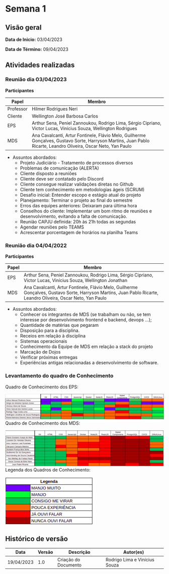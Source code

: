 # Semana 1
## Visão geral
**Data de Inicio:** 03/04/2023

**Data de Término:** 09/04/2023

## Atividades realizadas
### Reunião dia 03/04/2023
**Participantes**

| Papel | Membro |
| ----- | ------ |
| Professor | Hilmer Rodrigues Neri |
| Cliente | Wellington José Barbosa Carlos |
| EPS | Arthur Sena, Peniel Zannoukou, Rodrigo Lima, Sérgio Cipriano, Victor Lucas, Vinícius Souza, Wellington Rodrigues | 
| MDS | Ana Cavalcanti, Artur Fontinele, Flávio Melo, Guilherme Gonçalves, Gustavo Sorte, Harryson Martins, Juan Pablo Ricarte, Leandro Oliveira, Oscar Neto, Yan Paulo |

- Assuntos abordados: 
    - Projeto Judiciário - Tratamento de processos diversos
    -  Problemas de comunicação (ALERTA)
    - Cliente disposto a reuniões
    - Cliente deve ser contatado pelo Discord
    - Cliente consegue realizar validações diretas no Github
    - Cliente tem conhecimento em metodologias ágeis (SCRUM)
    - Desafio inicial: Entender escopo e estágio atual do projeto
    - Planejamento: Terminar o projeto ao final do semestre
    - Erros das equipes anteriores: Deixaram para última hora
    - Conselhos do cliente: Implementar um bom ritmo de reuniões e desenvolvimento, evitando a falta de comunicação.
    - Reunião CAPJU definida: 20h às 21h todas as segundas
    - Agendar reuniões pelo TEAMS
    - Acrescentar porcentagem de horários na planilha Teams

### Reunião dia 04/04/2022
**Participantes**

| Papel | Membro |
| ----- | ------ |
| EPS | Arthur Sena, Peniel Zannoukou, Rodrigo Lima, Sérgio Cipriano, Victor Lucas, Vinícius Souza, Wellington Jonathan | 
| MDS | Ana Cavalcanti, Artur Fontinele, Flávio Melo, Guilherme Gonçalves, Gustavo Sorte, Harryson Martins, Juan Pablo Ricarte, Leandro Oliveira, Oscar Neto, Yan Paulo |


- Assuntos abordados: 
    - Conhecer os integrantes de MDS (se trabalham ou não, se tem interesse por desenvolvimento frontend e backend, devops ...);
    - Quantidade de matérias que pegaram
    - Disposição para a disciplina.
    - Receios em relação à disciplina
    - Sistemas operacionais
    - Conhecimento da Equipe de MDS em relação a stack do projeto
    - Marcação de Dojos
    - Verificar próximas entregas
    - Experiências antigas relacionadas a desenvolvimento de software.

### Levantamento do quadro de Conhecimento
Quadro de Conhecimento dos EPS:

![Quadro de Conhecimento dos EPS](/assets/quadro_de_conhecimento_eps.png)
Quadro de Conhecimento dos MDS:

![Quadro de Conhecimento dos MDS](/assets/quadro_de_conhecimento_mds.png)
Legenda dos Quadros de Conhecimento:

![Legenda do Quadro de Conhecimento](/assets/legenda_quadro_de_conhecimento.png)

## Histórico de versão
| Data | Versão | Descrição | Autor(es) |
| ---- | ---- | ---- | ---- |
| 19/04/2023 | 1.0 | Criação do Documento | Rodrigo Lima e Vinícius Souza |